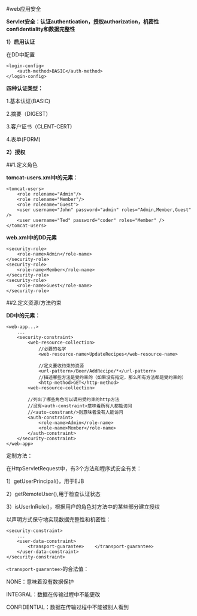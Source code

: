 #web应用安全

**Servlet安全：认证authentication，授权authorization，机密性confidentiality和数据完整性**

**1）启用认证**

在DD中配置
```
<login-config>
    <auth-method>BASIC</auth-method>
</login-config>
```

**四种认证类型：**

1.基本认证(BASIC)

2.摘要（DIGEST）

3.客户证书（CLENT-CERT)

4.表单(FORM)


**2）授权**

##1.定义角色

**tomcat-users.xml中的<role>元素：**
```
<tomcat-users>
    <role rolename="Admin"/>
    <role rolename="Member"/>
    <role rolename="Guest">
    <user username="John" password="admin" roles="Admin,Member,Guest" />
    <user username="Ted" password="coder" roles="Member" />
</tomcat-users>
```

**web.xml中的DD<security-role>元素**
```
<security-role>
    <role-name>Admin</role-name>
</security-role>
<security-role>
    <role-name>Member</role-name>
</security-role>
<security-role>
    <role-name>Guest</role-name>
</security-role>
```

##2.定义资源/方法约束

**DD中的<security-constraint>元素：**
```
<web-app...>
    ...
    <security-constraint>
        <web-resource-collection>
            //必要的名字
            <web-resource-name>UpdateRecipes</web-resource-name>
            
            //定义要收约束的资源
            <url-pattern>/Beer/AddRecipe/*</url-pattern>
            //描述哪些方法是受约束的（如果没有指定，那么所有方法都是受约束的）
            <http-method>GET</http-method>
        <web-resource-collection>
        
        //列出了哪些角色可以调用受约束的http方法
        //没有<auth-constraint>意味着所有人都能访问
        //<auto-constrant/>则意味者没有人能访问
        <auth-constraint>
            <role-name>Admin</role-name>
            <role-name>Member</role-name>
        </auth-constraint>
    </security-constraint>
</web-app>
```

定制方法：

在HttpServletRequest中，有3个方法和程序式安全有关：

1）getUserPrincipal()，用于EJB

2）getRemoteUser(),用于检查认证状态

3）isUserInRole()，根据用户的角色对方法中的某些部分建立授权

以声明方式保守地实现数据完整性和机密性：
```
<security-constraint>
    ...
    <user-data-constraint>
        <transport-guarantee>    </transport-guarantee>
    </user-data-constraint>
</security-constraint>
```
`<transport-guarantee>`的合法值：

NONE：意味着没有数据保护

INTEGRAL：数据在传输过程中不能更改

CONFIDENTIAL：数据在传输过程中不能被别人看到
